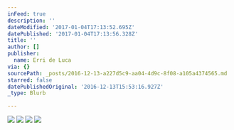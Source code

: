 ```yaml
---
inFeed: true
description: ''
dateModified: '2017-01-04T17:13:52.695Z'
datePublished: '2017-01-04T17:13:56.328Z'
title: ''
author: []
publisher:
  name: Erri de Luca
via: {}
sourcePath: _posts/2016-12-13-a227d5c9-aa04-4d9c-8f08-a105a4374565.md
starred: false
datePublishedOriginal: '2016-12-13T15:53:16.927Z'
_type: Blurb

---
```

![](https://the-grid-user-content.s3-us-west-2.amazonaws.com/d9cd9284-6278-434d-a5cc-b8f0e9cc9afe.jpg)
![](https://the-grid-user-content.s3-us-west-2.amazonaws.com/4ba2e1dd-8778-4ff8-9c8c-3af0f435c0f7.jpg)
![](https://the-grid-user-content.s3-us-west-2.amazonaws.com/5bcd9c01-5fd1-48ed-a357-92f374de4f90.jpg)
![](https://the-grid-user-content.s3-us-west-2.amazonaws.com/0799dcdc-f1d3-4a49-9f0f-0a9dd1dd3613.jpg)